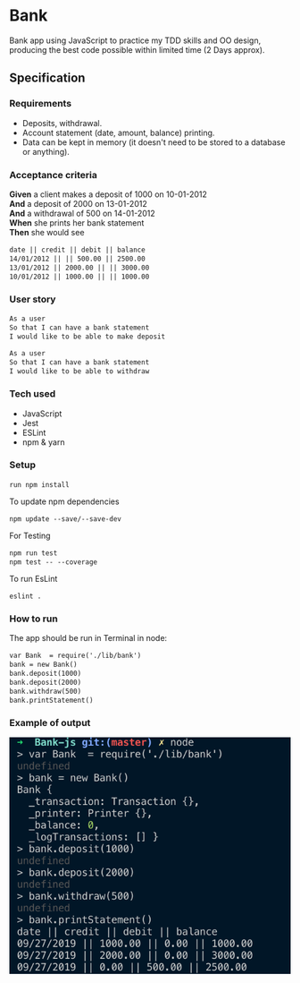 # Bank

Bank app using JavaScript to practice my TDD skills and OO design, producing the best code possible within limited time (2 Days approx).

## Specification

### Requirements

* Deposits, withdrawal.
* Account statement (date, amount, balance) printing.
* Data can be kept in memory (it doesn't need to be stored to a database or anything).

### Acceptance criteria

**Given** a client makes a deposit of 1000 on 10-01-2012  
**And** a deposit of 2000 on 13-01-2012  
**And** a withdrawal of 500 on 14-01-2012  
**When** she prints her bank statement  
**Then** she would see

```
date || credit || debit || balance
14/01/2012 || || 500.00 || 2500.00
13/01/2012 || 2000.00 || || 3000.00
10/01/2012 || 1000.00 || || 1000.00
```

### User story

```
As a user
So that I can have a bank statement
I would like to be able to make deposit
```

```
As a user
So that I can have a bank statement
I would like to be able to withdraw
```

### Tech used

* JavaScript
* Jest
* ESLint
* npm & yarn

### Setup

```
run npm install
```

To update npm dependencies
```
npm update --save/--save-dev
```

For Testing
```
npm run test
npm test -- --coverage
```

To run EsLint
```
eslint . 
```
### How to run

The app should be run in Terminal in node:

```
var Bank  = require('./lib/bank')
bank = new Bank()
bank.deposit(1000)
bank.deposit(2000)
bank.withdraw(500)
bank.printStatement()
```
### Example of output

![Example Output](./output.png)



